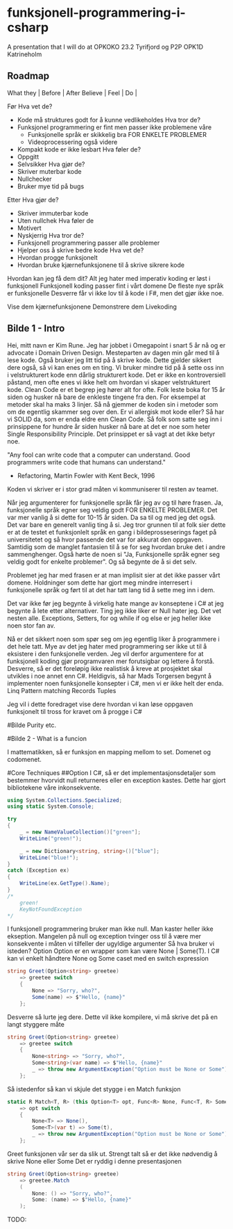 # funksjonell-programmering-i-csharp
A presentation that I will do at OPKOKO 23.2 Tyrifjord og P2P OPK1D Katrineholm

## Roadmap

What they | Before | After
Believe   |
Feel      |
Do        |         

Før
Hva vet de?
  * Kode må struktures godt for å kunne vedlikeholdes
Hva tror de?
  * Funksjonel programmering er fint men passer ikke problemene våre
    * Funksjonelle språk er skikkelig bra FOR ENKELTE PROBLEMER
    * Videoprocessering også videre
  * Kompakt kode er ikke lesbart
Hva føler de?
 * Oppgitt
 * Selvsikker
Hva gjør de?
  * Skriver muterbar kode
  * Nullchecker
  * Bruker mye tid på bugs

Etter
Hva gjør de?
  * Skriver immuterbar kode
  * Uten nullchek
Hva føler de
  * Motivert
  * Nyskjerrig
Hva tror de?
  * Funksjonell programmering passer alle problemer
  * Hjelper oss å skrive bedre kode
Hva vet de?
  * Hvordan progge funksjonelt
  * Hvordan bruke kjærnefunksjonene til å skrive sikrere kode

Hvordan kan jeg få dem dit?
Alt jeg hater med imperativ koding er løst i funksjonell
Funksjonell koding passer fint i vårt domene
De fleste nye språk er funksjonelle
Desverre får vi ikke lov til å kode i F#, men det gjør ikke noe.

Vise dem kjærnefunksjonene
Demonstrere dem
Livekoding


## Bilde 1 - Intro
Hei, mitt navn er Kim Rune. Jeg har jobbet i Omegapoint i snart 5 år nå og er advocate i Domain Driven Design.
Mesteparten av dagen min går med til å lese kode. Også bruker jeg litt tid på å skrive kode. Dette gjelder sikkert dere også,
så vi kan enes om en ting. Vi bruker mindre tid på å sette oss inn i velstrukturert kode enn dårlig strukturert kode.
Det er ikke en kontroversiell påstand, men ofte enes vi ikke helt om hvordan vi skaper velstrukturert kode.
Clean Code er et begrep jeg hører alt for ofte. Folk leste boka for 15 år siden og husker nå bare de enkleste tingene fra den.
For eksempel at metoder skal ha maks 3 linjer. Så nå gjemmer de koden sin i metoder som om de egentlig skammer seg over den. 
Er vi allergisk mot kode eller?
Så har vi SOLID da, som er enda eldre enn Clean Code. Så folk som satte seg inn i prinsippene for hundre år siden husker nå bare at det
er noe som heter Single Responsibility Principle. Det prinsippet er så vagt at det ikke betyr noe.


"Any fool can write code that a computer can understand. Good programmers write code that humans can understand." 
- Refactoring, Martin Fowler with Kent Beck, 1996

Koden vi skriver er i stor grad måten vi kommuniserer til resten av teamet.



Når jeg argumenterer for funksjonelle språk får jeg av og til høre frasen.
Ja, funksjonelle språk egner seg veldig godt FOR ENKELTE PROBLEMER.
Det var mer vanlig å si dette for 10-15 år siden. Da sa til og med jeg det også.
Det var bare en generelt vanlig ting å si.
Jeg tror grunnen til at folk sier dette er at de testet et funksjonlelt språk en gang i bildeprosseserings faget på universitetet og så
hvor passende det var for akkurat den oppgaven. Samtidig som de manglet fantasien
til å se for seg hvordan bruke det i andre sammenghenger. Også hørte de noen si
"Ja, Funksjonelle språk egner seg veldig godt for enkelte problemer". Og så  begynte de 
å si det selv.

Problemet jeg har med frasen er at man implisit sier at det ikke passer vårt domene. Holdninger som dette har
gjort meg mindre interresert i funksjonelle språk og ført til at det har tatt lang tid å sette meg inn i dem.

Det var ikke før jeg begynte å virkelig hate mange av konseptene i C# at jeg begynte å lete etter alternativer.
Ting jeg ikke liker er 
Null hater jeg. Det vet nesten alle.
Exceptions,
Setters,
for og while
if og else er jeg heller ikke noen stor fan av.

Nå er det sikkert noen som spør seg om jeg egentlig liker å programmere i det hele tatt.
Mye av det jeg hater med programmering ser ikke ut til å eksistere i den funksjonelle verden. 
Jeg vil derfor argumentere for at funksjonell koding gjør programvaren mer forutsigbar og lettere å forstå.
Desverre, så er det foreløpig ikke realistisk å kreve at prosjektet skal utvikles i noe annet enn C#.
Heldigvis, så har Mads Torgersen begynt å implementer noen funksjonelle konsepter i C#, men vi er ikke helt der enda.
Linq
Pattern matching
Records
Tuples

Jeg vil i dette foredraget vise dere hvordan vi kan løse oppgaven funksjonelt til tross for kravet om å
progge i C#

#Bilde Purity etc.

#Bilde 2 - What is a funcion

I mattematikken, så er funksjon en mapping mellom to set. Domenet og codomenet. 

#Core Techniques
##Option
I C#, så er det implementasjonsdetaljer som bestemmer hvorvidt null returneres eller en exception kastes.
Dette har gjort bibliotekene våre inkonsekvente.

```csharp
using System.Collections.Specialized;
using static System.Console;

try
{
    _ = new NameValueCollection()["green"];
    WriteLine("green!");

    _ = new Dictionary<string, string>()["blue"];
    WriteLine("blue!");
}
catch (Exception ex)
{
    WriteLine(ex.GetType().Name);
}
/*
    green!
    KeyNotFoundException
*/
```
I funksjonell programmering bruker man ikke null. Man kaster heller ikke ekseption.
Mangelen på null og exception tvinger oss til å være mer konsekvente i måten vi 
tilfeller der ugyldige argumenter
Så hva bruker vi isteden?
Option<T>
Option er en wrapper som kan være None | Some(T). I C# kan vi enkelt håndtere None og Some
caset med en switch expression

```csharp
string Greet(Option<string> greetee)
    => greetee switch
    {
        None => "Sorry, who?",
        Some(name) => $"Hello, {name}"
    };
```

Desverre så lurte jeg dere. Dette vil ikke kompilere, vi må skrive det på en langt styggere måte

```csharp
string Greet(Option<string> greetee)
    => greetee switch
    {
        None<string> => "Sorry, who?",
        Some<string>(var name) => $"Hello, {name}"
        _ => throw new ArgumentException("Option must be None or Some")
    };
```

Så istedenfor så kan vi skjule det stygge i en Match funksjon

```csharp
static R Match<T, R> (this Option<T> opt, Func<R> None, Func<T, R> Some)
    => opt switch
    {
        None<T> => None(),
        Some<T>(var t) => Some(t),
        _ => throw new ArgumentException("Option must be None or Some")
    };
```

Greet funksjonen vår ser da slik ut. Strengt talt så er det ikke nødvendig å skrive None eller Some
Det er ryddig i denne presentasjonen

```csharp
string Greet(Option<string> greetee)
    => greetee.Match
    (
        None: () => "Sorry, who?",
        Some: (name) => $"Hello, {name}"
    );
```




TODO: 





